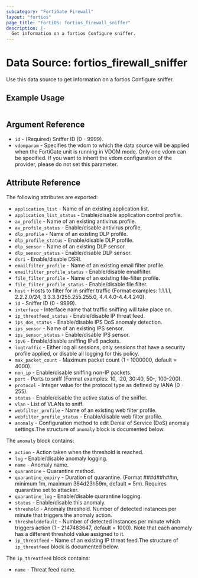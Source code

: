 ```yaml
---
subcategory: "FortiGate Firewall"
layout: "fortios"
page_title: "FortiOS: fortios_firewall_sniffer"
description: |-
  Get information on a fortios Configure sniffer.
---
```


# Data Source: fortios_firewall_sniffer
Use this data source to get information on a fortios Configure sniffer.


## Example Usage

```hcl

```

## Argument Reference

* `id` - (Required) Sniffer ID (0 - 9999).
* `vdomparam` - Specifies the vdom to which the data source will be applied when the FortiGate unit is running in VDOM mode. Only one vdom can be specified. If you want to inherit the vdom configuration of the provider, please do not set this parameter.

## Attribute Reference

The following attributes are exported:

* `application_list` - Name of an existing application list.
* `application_list_status` - Enable/disable application control profile.
* `av_profile` - Name of an existing antivirus profile.
* `av_profile_status` - Enable/disable antivirus profile.
* `dlp_profile` - Name of an existing DLP profile.
* `dlp_profile_status` - Enable/disable DLP profile.
* `dlp_sensor` - Name of an existing DLP sensor.
* `dlp_sensor_status` - Enable/disable DLP sensor.
* `dsri` - Enable/disable DSRI.
* `emailfilter_profile` - Name of an existing email filter profile.
* `emailfilter_profile_status` - Enable/disable emailfilter.
* `file_filter_profile` - Name of an existing file-filter profile.
* `file_filter_profile_status` - Enable/disable file filter.
* `host` - Hosts to filter for in sniffer traffic (Format examples: 1.1.1.1, 2.2.2.0/24, 3.3.3.3/255.255.255.0, 4.4.4.0-4.4.4.240).
* `id` - Sniffer ID (0 - 9999).
* `interface` - Interface name that traffic sniffing will take place on.
* `ip_threatfeed_status` - Enable/disable IP threat feed.
* `ips_dos_status` - Enable/disable IPS DoS anomaly detection.
* `ips_sensor` - Name of an existing IPS sensor.
* `ips_sensor_status` - Enable/disable IPS sensor.
* `ipv6` - Enable/disable sniffing IPv6 packets.
* `logtraffic` - Either log all sessions, only sessions that have a security profile applied, or disable all logging for this policy.
* `max_packet_count` - Maximum packet count (1 - 1000000, default = 4000).
* `non_ip` - Enable/disable sniffing non-IP packets.
* `port` - Ports to sniff (Format examples: 10, :20, 30:40, 50-, 100-200).
* `protocol` - Integer value for the protocol type as defined by IANA (0 - 255).
* `status` - Enable/disable the active status of the sniffer.
* `vlan` - List of VLANs to sniff.
* `webfilter_profile` - Name of an existing web filter profile.
* `webfilter_profile_status` - Enable/disable web filter profile.
* `anomaly` - Configuration method to edit Denial of Service (DoS) anomaly settings.The structure of `anomaly` block is documented below.

The `anomaly` block contains:

* `action` - Action taken when the threshold is reached.
* `log` - Enable/disable anomaly logging.
* `name` - Anomaly name.
* `quarantine` - Quarantine method.
* `quarantine_expiry` - Duration of quarantine. (Format ###d##h##m, minimum 1m, maximum 364d23h59m, default = 5m). Requires quarantine set to attacker.
* `quarantine_log` - Enable/disable quarantine logging.
* `status` - Enable/disable this anomaly.
* `threshold` - Anomaly threshold. Number of detected instances per minute that triggers the anomaly action.
* `thresholddefault` - Number of detected instances per minute which triggers action (1 - 2147483647, default = 1000). Note that each anomaly has a different threshold value assigned to it.
* `ip_threatfeed` - Name of an existing IP threat feed.The structure of `ip_threatfeed` block is documented below.

The `ip_threatfeed` block contains:

* `name` - Threat feed name.
